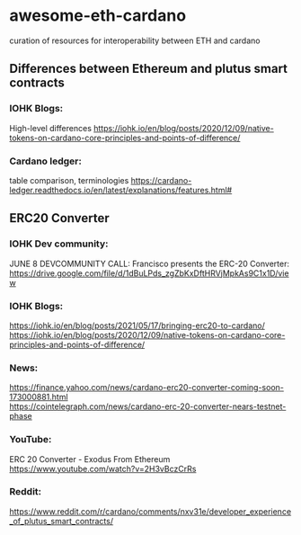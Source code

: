 # awesome-eth-cardano
curation of resources for interoperability between ETH and cardano

## Differences between Ethereum and plutus smart contracts
### IOHK Blogs:  
High-level differences https://iohk.io/en/blog/posts/2020/12/09/native-tokens-on-cardano-core-principles-and-points-of-difference/

### Cardano ledger:  
table comparison, terminologies https://cardano-ledger.readthedocs.io/en/latest/explanations/features.html#

## ERC20 Converter
### IOHK Dev community:  
JUNE 8 DEVCOMMUNITY CALL: Francisco presents the ERC-20 Converter: https://drive.google.com/file/d/1dBuLPds_zgZbKxDftHRVjMpkAs9C1x1D/view

### IOHK Blogs:  
https://iohk.io/en/blog/posts/2021/05/17/bringing-erc20-to-cardano/
https://iohk.io/en/blog/posts/2020/12/09/native-tokens-on-cardano-core-principles-and-points-of-difference/

### News:  
https://finance.yahoo.com/news/cardano-erc20-converter-coming-soon-173000881.html   
https://cointelegraph.com/news/cardano-erc-20-converter-nears-testnet-phase

### YouTube:  
ERC 20 Converter - Exodus From Ethereum https://www.youtube.com/watch?v=2H3vBczCrRs

### Reddit:  
https://www.reddit.com/r/cardano/comments/nxv31e/developer_experience_of_plutus_smart_contracts/

